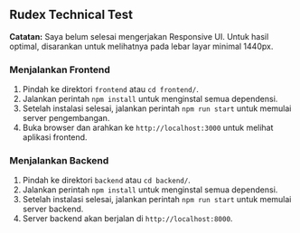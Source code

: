 ## Rudex Technical Test

**Catatan:** Saya belum selesai mengerjakan Responsive UI. Untuk hasil optimal, disarankan untuk melihatnya pada lebar layar minimal 1440px.

### Menjalankan Frontend

1. Pindah ke direktori `frontend` atau `cd frontend/`.
2. Jalankan perintah `npm install` untuk menginstal semua dependensi.
3. Setelah instalasi selesai, jalankan perintah `npm run start` untuk memulai server pengembangan.
4. Buka browser dan arahkan ke `http://localhost:3000` untuk melihat aplikasi frontend.

### Menjalankan Backend

1. Pindah ke direktori `backend` atau `cd backend/`.
2. Jalankan perintah `npm install` untuk menginstal semua dependensi.
3. Setelah instalasi selesai, jalankan perintah `npm run start` untuk memulai server backend.
4. Server backend akan berjalan di `http://localhost:8000`.
